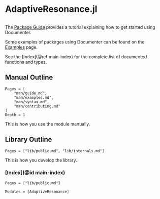 # AdaptiveResonance.jl

```@index
```

The [Package Guide](@ref) provides a tutorial explaining how to get started using Documenter.

Some examples of packages using Documenter can be found on the [Examples](@ref) page.

See the [Index](@ref main-index) for the complete list of documented functions and types.

## Manual Outline

```@contents
Pages = [
    "man/guide.md",
    "man/examples.md",
    "man/syntax.md",
    "man/contributing.md"
]
Depth = 1
```

This is how you use the module manually.

## Library Outline

```@contents
Pages = ["lib/public.md", "lib/internals.md"]
```

This is how you develop the library.

### [Index](@id main-index)

```@index
Pages = ["lib/public.md"]
```

```@autodocs
Modules = [AdaptiveResonance]
```
